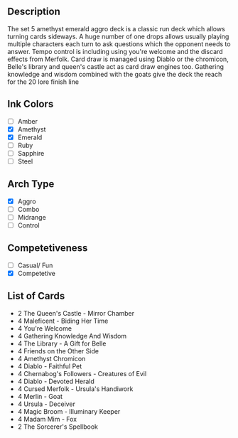 ## Description

The set 5 amethyst emerald aggro deck is a classic run deck which allows turning cards sideways. A huge number of one drops allows usually playing multiple characters each turn to ask questions which the opponent needs to answer. Tempo control is including using you're welcome and the discard effects from Merfolk. Card draw is managed using Diablo or the chromicon, Belle's library and queen's castle act as card draw engines too. Gathering knowledge and wisdom combined with the goats give the deck the reach for the 20 lore finish line

## Ink Colors

- [ ] Amber
- [x] Amethyst
- [x] Emerald
- [ ] Ruby
- [ ] Sapphire
- [ ] Steel

## Arch Type

- [x] Aggro
- [ ] Combo
- [ ] Midrange
- [ ] Control

## Competetiveness

- [ ] Casual/ Fun
- [x] Competetive

## List of Cards

- 2 The Queen's Castle - Mirror Chamber
- 4 Maleficent - Biding Her Time
- 4 You're Welcome
- 4 Gathering Knowledge And Wisdom
- 4 The Library - A Gift for Belle
- 4 Friends on the Other Side
- 4 Amethyst Chromicon
- 4 Diablo - Faithful Pet
- 4 Chernabog's Followers - Creatures of Evil
- 4 Diablo - Devoted Herald
- 4 Cursed Merfolk - Ursula's Handiwork
- 4 Merlin - Goat
- 4 Ursula - Deceiver
- 4 Magic Broom - Illuminary Keeper
- 4 Madam Mim - Fox
- 2 The Sorcerer's Spellbook
